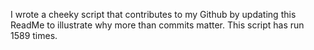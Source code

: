 I wrote a cheeky script that contributes to my Github by updating this ReadMe to illustrate why more than commits matter. This script has run 1589 times.